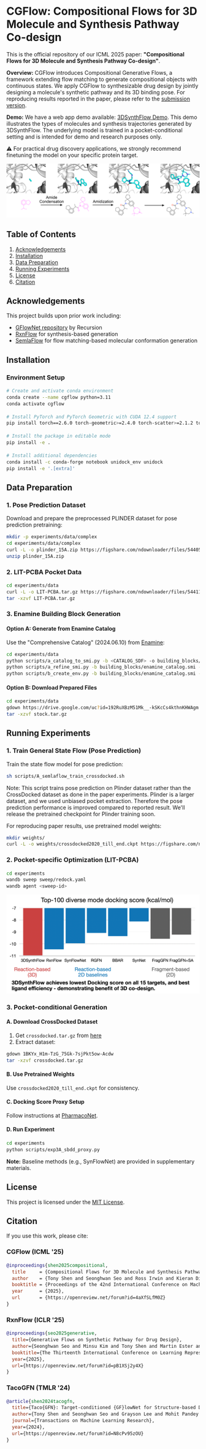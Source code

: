 # CGFlow: Compositional Flows for 3D Molecule and Synthesis Pathway Co-design

This is the official repository of our ICML 2025 paper: **"Compositional Flows for 3D Molecule and Synthesis Pathway Co-design"**. 

**Overview:** CGFlow introduces Compositional Generative Flows, a framework extending flow matching to generate compositional objects with continuous states. We apply CGFlow to synthesizable drug design by jointly designing a molecule's synthetic pathway and its 3D binding pose. For reproducing results reported in the paper, please refer to the [submission version](https://github.com/tsa87/cgflow/releases/tag/v0-icml25-submission).

**Demo:**
We have a web app demo available: [3DSynthFlow Demo](https://3dsynthflowapp-s2d6tvz22exfsugf575jsm.streamlit.app/). This demo illustrates the types of molecules and synthesis trajectories generated by 3DSynthFlow.
The underlying model is trained in a pocket-conditional setting and is intended for demo and research purposes only. 

⚠️ For practical drug discovery applications, we strongly recommend finetuning the model on your specific protein target.

![CGFlow Overview](assets/appendix-trajectory.png)

## Table of Contents

1. [Acknowledgements](#acknowledgements)
2. [Installation](#installation)
3. [Data Preparation](#data-preparation)
4. [Running Experiments](#running-experiments)
5. [License](#license)
6. [Citation](#citation)

## Acknowledgements

This project builds upon prior work including:
- [GFlowNet repository](https://github.com/recursionpharma/gflownet) by Recursion
- [RxnFlow](https://github.com/SeonghwanSeo/RxnFlow) for synthesis-based generation
- [SemlaFlow](https://github.com/rssrwn/semla-flow) for flow matching-based molecular conformation generation

## Installation

### Environment Setup

```bash
# Create and activate conda environment
conda create --name cgflow python=3.11
conda activate cgflow

# Install PyTorch and PyTorch Geometric with CUDA 12.4 support
pip install torch==2.6.0 torch-geometric>=2.4.0 torch-scatter>=2.1.2 torch-sparse>=0.6.18 torch-cluster>=1.6.3 -f https://data.pyg.org/whl/torch-2.6.0+cu124.html

# Install the package in editable mode
pip install -e .

# Install additional dependencies
conda install -c conda-forge notebook unidock_env unidock
pip install -e '.[extra]'
```

## Data Preparation

### 1. Pose Prediction Dataset

Download and prepare the preprocessed PLINDER dataset for pose prediction pretraining:

```bash
mkdir -p experiments/data/complex
cd experiments/data/complex
curl -L -o plinder_15A.zip https://figshare.com/ndownloader/files/54405473
unzip plinder_15A.zip
```

### 2. LIT-PCBA Pocket Data

```bash
cd experiments/data
curl -L -o LIT-PCBA.tar.gz https://figshare.com/ndownloader/files/54411395
tar -xzvf LIT-PCBA.tar.gz
```

### 3. Enamine Building Block Generation

#### Option A: Generate from Enamine Catalog
Use the "Comprehensive Catalog" (2024.06.10) from [Enamine](https://enamine.net/building-blocks/building-blocks-catalog):

```bash
cd experiments/data
python scripts/a_catalog_to_smi.py -b <CATALOG_SDF> -o building_blocks/enamine_catalog.smi --cpu <CPU>
python scripts/a_refine_smi.py -b building_blocks/enamine_catalog.smi -o building_blocks/enamine_blocks.smi --filter_druglike --cpu <CPU>
python scripts/b_create_env.py -b building_blocks/enamine_catalog.smi -o envs/catalog/ --cpu <CPU>
```

#### Option B: Download Prepared Files
```bash
cd experiments/data
gdown https://drive.google.com/uc?id=192RuXBzM51Mk__-kSKcCs4kthnKHWAgm
tar -xzvf stock.tar.gz
```

## Running Experiments

### 1. Train General State Flow (Pose Prediction)

Train the state flow model for pose prediction:
```bash
sh scripts/A_semlaflow_train_crossdocked.sh
```
Note: This script trains pose prediction on Plinder dataset rather than the CrossDocked dataset as done in the paper experiments.
Plinder is a larger dataset, and we used unbiased pocket extraction. Therefore the pose prediction performance is improved compared to reported result.
We'll release the pretrained checkpoint for Plinder training soon.

For reproducing paper results, use pretrained model weights:
```bash
mkdir weights/
curl -L -o weights/crossdocked2020_till_end.ckpt https://figshare.com/ndownloader/files/54411752
```

### 2. Pocket-specific Optimization (LIT-PCBA)

```bash
cd experiments
wandb sweep sweep/redock.yaml
wandb agent <sweep-id>
```

![LIT-PCBA results](assets/lit-pcba-results.png)

### 3. Pocket-conditional Generation

#### A. Download CrossDocked Dataset
1. Get `crossdocked.tar.gz` from [here](https://drive.google.com/file/d/1BKYx_H1m-TzG_75Gk-7sjPkt5ow-Acdw/view?usp=sharing)
2. Extract dataset:
```bash
gdown 1BKYx_H1m-TzG_75Gk-7sjPkt5ow-Acdw
tar -xzvf crossdocked.tar.gz
```

#### B. Use Pretrained Weights
Use `crossdocked2020_till_end.ckpt` for consistency.

#### C. Docking Score Proxy Setup
Follow instructions at [PharmacoNet](https://github.com/SeonghwanSeo/PharmacoNet/tree/main/src/pmnet_appl).

#### D. Run Experiment
```bash
cd experiments
python scripts/exp3A_sbdd_proxy.py
```

**Note:** Baseline methods (e.g., SynFlowNet) are provided in supplementary materials.

## License

This project is licensed under the [MIT License](./LICENSE).

## Citation

If you use this work, please cite:

### CGFlow (ICML '25)
```bibtex
@inproceedings{shen2025compositional,
  title     = {Compositional Flows for 3D Molecule and Synthesis Pathway Co-design},
  author    = {Tony Shen and Seonghwan Seo and Ross Irwin and Kieran Didi and Simon Olsson and Woo Youn Kim and Martin Ester},
  booktitle = {Proceedings of the 42nd International Conference on Machine Learning (ICML)},
  year      = {2025},
  url       = {https://openreview.net/forum?id=4aXfSLfM0Z}
}
```

### RxnFlow (ICLR '25)
```bibtex
@inproceedings{seo2025generative,
  title={Generative Flows on Synthetic Pathway for Drug Design},
  author={Seonghwan Seo and Minsu Kim and Tony Shen and Martin Ester and Jinkyoo Park and Sungsoo Ahn and Woo Youn Kim},
  booktitle={The Thirteenth International Conference on Learning Representations},
  year={2025},
  url={https://openreview.net/forum?id=pB1XSj2y4X}
}
```

### TacoGFN (TMLR '24)
```bibtex
@article{shen2024tacogfn,
  title={Taco{GFN}: Target-conditioned {GF}lowNet for Structure-based Drug Design},
  author={Tony Shen and Seonghwan Seo and Grayson Lee and Mohit Pandey and Jason R Smith and Artem Cherkasov and Woo Youn Kim and Martin Ester},
  journal={Transactions on Machine Learning Research},
  year={2024},
  url={https://openreview.net/forum?id=N8cPv95zOU}
}
```
